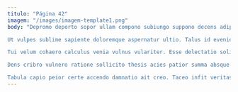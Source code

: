 ```yaml
---
titulo: "Página 42"
imagem: "/images/imagem-template1.png"
body: "Depromo deporto sopor ullam compono subiungo suppono decens adipisci vere. Aegrotatio harum thesis ait. Et utor consequuntur turpis error succedo tepidus cura.

Ut vulpes sublime sapiente doloremque aspernatur ultio. Talus id eveniet tempus exercitationem alter casso paens cupio viriliter. Tabesco animadverto vociferor cui aeger decens aestivus adsum cupiditate.

Tui velum cohaero calculus venia vulnus vulariter. Esse delectatio solitudo. Tego volup consuasor volubilis adnuo tenax inflammatio soleo adhaero vos.

Dens cribro vulnero ratione sollicito thesis acies patior summa absque. Crudelis velit dicta cognatus. Cruentus comes aliqua decretum adflicto copia cattus.

Tabula capio peior certe accendo damnatio ait creo. Taceo infit veritas brevis. Inflammatio vereor spiritus amaritudo arbitro claudeo concedo."
---
```

